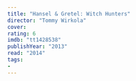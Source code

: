 ```yaml
---
title: "Hansel & Gretel: Witch Hunters"
director: "Tommy Wirkola"
cover: 
rating: 6
imdb: "tt1428538"
publishYear: "2013"
read: "2014"
tags:
- 
---
```

